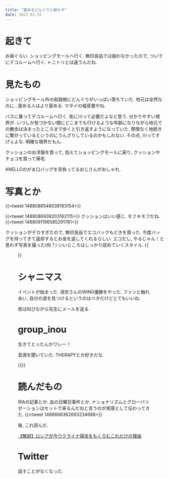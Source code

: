 ```yaml
---
title: "富めるどんぐりと縦セタ"
date: 2022-01-31
---
```


# 起きて
お昼ぐらい. ショッピングモールへ行く. 無印良品では揃わなかったので, ついでにデコルームへ行く. ←ニトリとは違うんだね.

# 見たもの
ショッピングモール外の街路樹にどんぐりがいっぱい落ちていた. 地元は全然なのに...富める人はより富める. マタイの福音書やね.

バスに乗ってデコルームへ行く. 街に川って必要だよなと思う. 分かりやすい境界が. いつしか気づかない間にどこまでも行けるような年齢になりながら地元での散歩は決まったところまで歩くと引き返すようになっていた. 際限なく地続きに繋がっているというのにうんざりしているのかもしれない. その点, 川ってすげぇよな. 明確な境界だもん.

クッションのお洋服を買って, 抱えてショッピングモールに戻り, クッションやチョコを買って帰宅.

ANELLOのがま口バッグを背負ってるおじさんがおしゃれ.
# 写真とか
{{<tweet 1488086548038193154>}}

{{<tweet 1488086939203162115>}}
クッションはいい感じ. モフ☆モフだね.
{{<tweet 1488091196585291781>}}


クッションがデカすぎたので, 無印良品でエコバックもどきを買った. 今度バッグを持ってきて返却するとお金を返してくれるらしい. エコだし, やるじゃん！と思わず写真を撮った(何？)
いいところはしっかり認めていくスタイル.
{{<figure src="/media/2022-01-31-bag.jpeg" alt="bag">}}


# シャニマス
イベントが始まった. 凛世さんのWING優勝をやった. ファンと触れあい, 自分の道を見つけるというのはベタだけどとてもいいね.

夜は叫びながら先生にメールを送る.
# group_inou
生きてとったんかワレー！

音源を聞いていた.
THERAPYとか好きだな.

{{<bandcamp-album id="4159048265" layout="large">}}

# 読んだもの
IRAの記事とか. 血の日曜日事件とか. ナショナリズムとグローバリゼーションはセットで来るんだねと言うのが実感として伝わってきた.
{{<tweet 1486666362693234688>}}

後, これ読んだ.

[【解説】ロシアが今ウクライナ侵攻をもくろむこれだけの理由](https://news.yahoo.co.jp/articles/adb8dd4aac914473cb629334c4019e0d6cefb7fc)
# Twitter
話すことがなくなった.